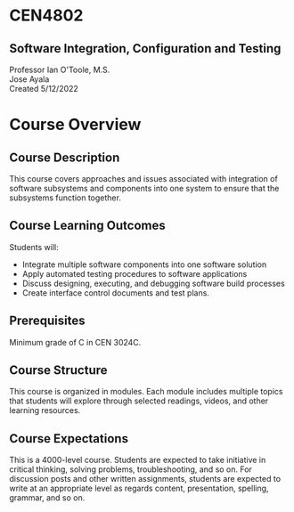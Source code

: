 # CEN4802
## Software Integration, Configuration and Testing

Professor Ian O'Toole, M.S.  
Jose Ayala  
Created 5/12/2022  

# Course Overview
## Course Description
This course covers approaches and issues associated with integration of software subsystems and components into one system to ensure that the subsystems function together.  

## Course Learning Outcomes
Students will:  

* Integrate multiple software components into one software solution
* Apply automated testing procedures to software applications
* Discuss designing, executing, and debugging software build processes
* Create interface control documents and test plans.

## Prerequisites
Minimum grade of C in CEN 3024C.

## Course Structure
This course is organized in modules. Each module includes multiple topics that students will explore through selected readings, videos, and other learning resources. 

## Course Expectations
This is a 4000-level course. Students are expected to take initiative in critical thinking, solving problems, troubleshooting, and so on. For discussion posts and other written assignments, students are expected to write at an appropriate level as regards content, presentation, spelling, grammar, and so on.
